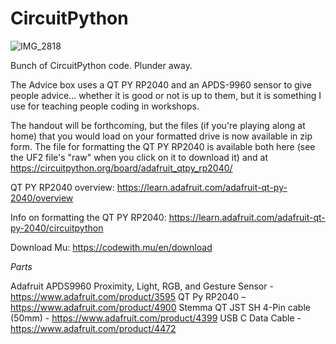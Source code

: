 # CircuitPython

![IMG_2818](https://github.com/CrusherJones/CircuitPython/assets/2374649/6cb213ba-730a-42f5-a93f-fb0450ad8f11)

Bunch of CircuitPython code. Plunder away.

The Advice box uses a QT PY RP2040 and an APDS-9960 sensor to give people advice... whether it is good or not is up to them, but it is something I use for teaching people coding in workshops.

The handout will be forthcoming, but the files (if you're playing along at home) that you would load on your formatted drive is now available in zip form. The file for formatting the QT PY RP2040 is available both here (see the UF2 file's "raw" when you click on it to download it) and at https://circuitpython.org/board/adafruit_qtpy_rp2040/

QT PY RP2040 overview: https://learn.adafruit.com/adafruit-qt-py-2040/overview

Info on formatting the QT PY RP2040: https://learn.adafruit.com/adafruit-qt-py-2040/circuitpython

Download Mu: https://codewith.mu/en/download

*Parts*

Adafruit APDS9960 Proximity, Light, RGB, and Gesture Sensor - https://www.adafruit.com/product/3595
QT Py RP2040 – https://www.adafruit.com/product/4900
Stemma QT JST SH 4-Pin cable (50mm) - https://www.adafruit.com/product/4399
USB C Data Cable -  https://www.adafruit.com/product/4472
